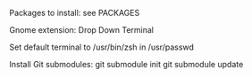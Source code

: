 Packages to install: see PACKAGES

Gnome extension: Drop Down Terminal

Set default terminal to /usr/bin/zsh in /usr/passwd

Install Git submodules:
git submodule init
git submodule update
